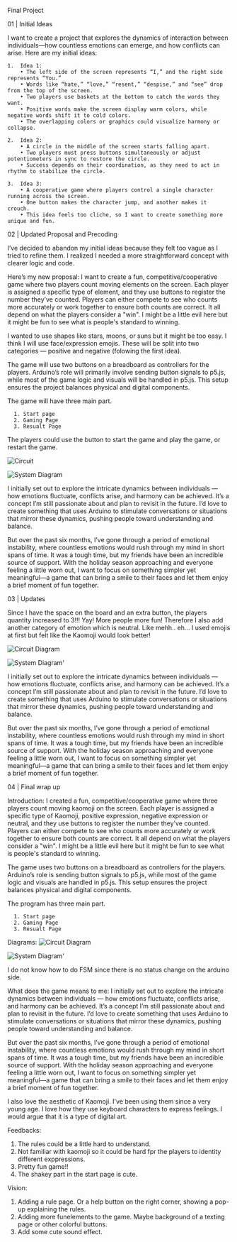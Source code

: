 
Final Project

01 | Initial Ideas

I want to create a project that explores the dynamics of interaction between individuals—how countless emotions can emerge, and how conflicts can arise. Here are my initial ideas:

	1.	Idea 1:
	    • The left side of the screen represents “I,” and the right side represents “You.”
	    • Words like “hate,” “love,” “resent,” “despise,” and “see” drop from the top of the screen.
	    • Two players use baskets at the bottom to catch the words they want.
	    • Positive words make the screen display warm colors, while negative words shift it to cold colors.
	    • The overlapping colors or graphics could visualize harmony or collapse. 

	2.	Idea 2:
	    • A circle in the middle of the screen starts falling apart.
	    • Two players must press buttons simultaneously or adjust potentiometers in sync to restore the circle.
	    • Success depends on their coordination, as they need to act in rhythm to stabilize the circle.

	3.	Idea 3:
	    • A cooperative game where players control a single character running across the screen.
	    • One button makes the character jump, and another makes it crouch.
	    • This idea feels too cliche, so I want to create something more unique and fun.




02 | Updated Proposal and Precoding

I’ve decided to abandon my initial ideas because they felt too vague as I tried to refine them. I realized I needed a more straightforward concept with clearer logic and code.

Here’s my new proposal:
I want to create a fun, competitive/cooperative game where two players count moving elements on the screen. Each player is assigned a specific type of element, and they use buttons to register the number they’ve counted. Players can either compete to see who counts more accurately or work together to ensure both counts are correct. It all depend on what the players consider a "win". I might be a little evil here but it might be fun to see what is people's standard to winning.

I wanted to use shapes like stars, moons, or suns but it might be too easy. I think I will use face/expression emojis. These will be split into two categories — positive and negative (folowing the first idea). 

The game will use two buttons on a breadboard as controllers for the players. Arduino’s role will primarily involve sending button signals to p5.js, while most of the game logic and visuals will be handled in p5.js. This setup ensures the project balances physical and digital components.

The game will have three main part. 
     
      1. Start page
      2. Gaming Page
      3. Resualt Page
The players could use the button to start the game and play the game, or restart the game. 

![Circuit](FinalProject_Circuit.jpg)

![System Diagram](System_diagram_01.jpg)

I initially set out to explore the intricate dynamics between individuals — how emotions fluctuate, conflicts arise, and harmony can be achieved. It’s a concept I’m still passionate about and plan to revisit in the future. I’d love to create something that uses Arduino to stimulate conversations or situations that mirror these dynamics, pushing people toward understanding and balance.

But over the past six months, I’ve gone through a period of emotional instability, where countless emotions would rush through my mind in short spans of time. It was a tough time, but my friends have been an incredible source of support. With the holiday season approaching and everyone feeling a little worn out, I want to focus on something simpler yet meaningful—a game that can bring a smile to their faces and let them enjoy a brief moment of fun together.





03 | Updates

Since I have the space on the board and an extra button, the players quantity increased to 3!!! Yay! More people more fun! Therefore I also add another category of emotion which is neutral. Like mehh.. eh... I used emojis at first but felt like the Kaomoji would look better! 

![Circuit Diagram](FinalProject_Circuit_Finalfinal.jpg)

![System Diagram](System_diagram_02.jpg)'

I initially set out to explore the intricate dynamics between individuals — how emotions fluctuate, conflicts arise, and harmony can be achieved. It’s a concept I’m still passionate about and plan to revisit in the future. I’d love to create something that uses Arduino to stimulate conversations or situations that mirror these dynamics, pushing people toward understanding and balance.

But over the past six months, I’ve gone through a period of emotional instability, where countless emotions would rush through my mind in short spans of time. It was a tough time, but my friends have been an incredible source of support. With the holiday season approaching and everyone feeling a little worn out, I want to focus on something simpler yet meaningful—a game that can bring a smile to their faces and let them enjoy a brief moment of fun together.



04 | Final wrap up

Introduction:
I created a fun, competitive/cooperative game where three players count moving kaomoji on the screen. Each player is assigned a specific type of Kaomoji, positive expression, negative expression or neutral, and they use buttons to register the number they’ve counted. Players can either compete to see who counts more accurately or work together to ensure both counts are correct. It all depend on what the players consider a "win". I might be a little evil here but it might be fun to see what is people's standard to winning.

The game uses two buttons on a breadboard as controllers for the players. Arduino’s role is sending button signals to p5.js, while most of the game logic and visuals are handled in p5.js. This setup ensures the project balances physical and digital components.

The program has three main part. 
     
      1. Start page
      2. Gaming Page
      3. Resualt Page
	   

Diagrams:
![Circuit Diagram](FinalProject_Circuit_Finalfinal.jpg)

![System Diagram](System_diagram_02.jpg)'

I do not know how to do FSM since there is no status change on the arduino side.

What does the game means to me:
I initially set out to explore the intricate dynamics between individuals — how emotions fluctuate, conflicts arise, and harmony can be achieved. It’s a concept I’m still passionate about and plan to revisit in the future. I’d love to create something that uses Arduino to stimulate conversations or situations that mirror these dynamics, pushing people toward understanding and balance.

But over the past six months, I’ve gone through a period of emotional instability, where countless emotions would rush through my mind in short spans of time. It was a tough time, but my friends have been an incredible source of support. With the holiday season approaching and everyone feeling a little worn out, I want to focus on something simpler yet meaningful—a game that can bring a smile to their faces and let them enjoy a brief moment of fun together.

I also love the aesthetic of Kaomoji. I've been using them since a very young age. I love how they use keyboard characters to express feelings. I would argue that it is a type of digital art.

Feedbacks:
1. The rules could be a little hard to understand. 
2. Not familiar with kaomoji so it could be hard fpr the players to identity different exppressions.
3. Pretty fun game!!
4. The shakey part in the start page is cute.

Vision:
1. Adding a rule page. Or a help button on the right corner, showing a pop-up explaining the rules.
2. Adding more funelements to the game. Maybe background of a texting page or other colorful buttons.
3. Add some cute sound effect. 
